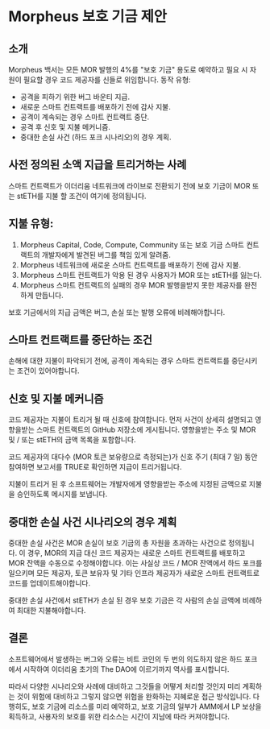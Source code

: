 # Morpheus 보호 기금 제안

## 소개

Morpheus 백서는 모든 MOR 발행의 4%를 "보호 기금" 용도로 예약하고 필요 시 자원이 필요할 경우 코드 제공자를 신들로 위임합니다.
동작 유형:

- 공격을 피하기 위한 버그 바운티 지급.
- 새로운 스마트 컨트랙트를 배포하기 전에 감사 지불.
- 공격이 계속되는 경우 스마트 컨트랙트 중단.
- 공격 후 신호 및 지불 메커니즘.
- 중대한 손실 사건 (하드 포크 시나리오)의 경우 계획.

## 사전 정의된 소액 지급을 트리거하는 사례

스마트 컨트랙트가 이더리움 네트워크에 라이브로 전환되기 전에 보호 기금이 MOR 또는 stETH를 지불 할 조건이 여기에 정의됩니다.

## 지불 유형:

1. Morpheus Capital, Code, Compute, Community 또는 보호 기금 스마트 컨트랙트의 개발자에게 발견된 버그를 책임 있게 알려줌.
2. Morpheus 네트워크에 새로운 스마트 컨트랙트를 배포하기 전에 감사 지불.
3. Morpheus 스마트 컨트랙트가 악용 된 경우 사용자가 MOR 또는 stETH를 잃는다.
4. Morpheus 스마트 컨트랙트의 실패의 경우 MOR 발행을받지 못한 제공자를 완전하게 만듭니다.

보호 기금에서의 지급 금액은 버그, 손실 또는 발행 오류에 비례해야합니다.

## 스마트 컨트랙트를 중단하는 조건

손해에 대한 지불이 파악되기 전에, 공격이 계속되는 경우 스마트 컨트랙트를 중단시키는 조건이 있어야합니다.

## 신호 및 지불 메커니즘

코드 제공자는 지불이 트리거 될 때 신호에 참여합니다. 먼저 사건이 상세히 설명되고 영향을받는 스마트 컨트랙트의 GitHub 저장소에 게시됩니다. 영향을받는 주소 및 MOR 및 / 또는 stETH의 금액 목록을 포함합니다.

코드 제공자의 대다수 (MOR 토큰 보유량으로 측정되는)가 신호 주기 (최대 7 일) 동안 참여하면 보고서를 TRUE로 확인하면 지급이 트리거됩니다.

지불이 트리거 된 후 소프트웨어는 개발자에게 영향을받는 주소에 지정된 금액으로 지불을 승인하도록 메시지를 보냅니다.

## 중대한 손실 사건 시나리오의 경우 계획

중대한 손실 사건은 MOR 손실이 보호 기금의 총 자원을 초과하는 사건으로 정의됩니다. 이 경우, MOR의 지급 대신 코드 제공자는 새로운 스마트 컨트랙트를 배포하고 MOR 잔액을 수동으로 수정해야합니다. 이는 사실상 코드 / MOR 잔액에서 하드 포크를 일으키며 모든 제공자, 토큰 보유자 및 기타 인프라 제공자가 새로운 스마트 컨트랙트로 코드를 업데이트해야합니다.

중대한 손실 사건에서 stETH가 손실 된 경우 보호 기금은 각 사람의 손실 금액에 비례하여 최대한 지불해야합니다.

## 결론

소프트웨어에서 발생하는 버그와 오류는 비트 코인의 두 번의 의도하지 않은 하드 포크에서 시작하여 이더리움 초기의 The DAO에 이르기까지 역사를 표시합니다.

따라서 다양한 시나리오와 사례에 대비하고 그것들을 어떻게 처리할 것인지 미리 계획하는 것이 위험에 대비하고 그렇지 않으면 위험을 완화하는 지혜로운 접근 방식입니다. 다행히도, 보호 기금에 리소스를 미리 예약하고, 보호 기금의 일부가 AMM에서 LP 보상을 획득하고, 사용자의 보호를 위한 리소스는 시간이 지남에 따라 커져야합니다.
